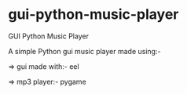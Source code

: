 # gui-python-music-player
GUI Python Music Player

A simple Python gui music player made using:-

  => gui made with:- eel
  
  => mp3 player:- pygame
